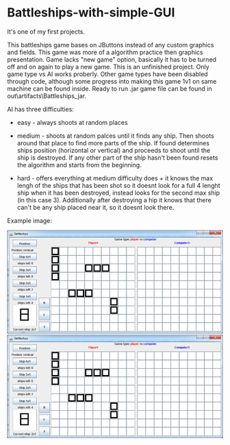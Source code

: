 # Battleships-with-simple-GUI
It's one of my first projects.

This battleships game bases on JButtons instead of any custom graphics and fields. This game was more of a algorithm practice then graphics presentation.
Game lacks "new game" option, basically it has to be turned off and on again to play a new game. This is an unfinished project. 
Only game type vs AI works proberly. Other game types have been disabled through code, although some progress into making this game 1v1 on 
same machine can be found inside. Ready to run .jar game file can be found in out\artifacts\Battleships_jar.

AI has three difficulties:

- easy - always shoots at random places

- medium - shoots at random palces until it finds any ship. Then shoots around that place to find more parts of the ship. If found determines ships position (horizontal or vertical) and proceeds to shoot until the ship is destroyed. If any other part of the ship hasn't been found resets the algorithm and starts from the beginning.

- hard - offers everything at medium difficulty does + it knows the max lengh of the ships that has been shot so it doesnt look for a full 4 lenght ship when it has been destroyed, instead looks for the second max ship (in this case 3). Additionally after destroying a hip it knows that there can't be any ship placed near it, so it doesnt look there.

Example image:


![alt text](https://raw.githubusercontent.com/czesiek717/Battleships-with-simple-GUI/master/res/example.png)
![alt text](https://raw.githubusercontent.com/czesiek717/Battleships-with-simple-GUI/master/res/example.png)
